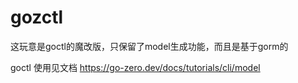 # gozctl
这玩意是goctl的魔改版，只保留了model生成功能，而且是基于gorm的



goctl 使用见文档 https://go-zero.dev/docs/tutorials/cli/model
